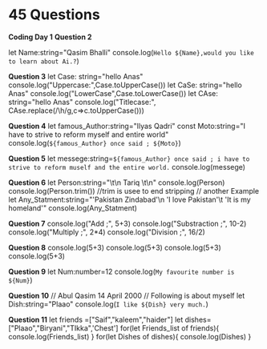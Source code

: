 # 45 Questions
**Coding Day 1**
**Question 2**

let Name:string="Qasim Bhalli"
console.log(`Hello ${Name},would you like to learn about Ai.?`)

**Question 3**
let Case: string="hello Anas"
console.log("Uppercase:",Case.toUpperCase())
let CaSe: string="hello Anas"
console.log("LowerCase",Case.toLowerCase())
let CAse: string="hello Anas"
console.log("Titlecase:", CAse.replace(/\h/g,c=>c.toUpperCase())) 

**Question 4**
let famous_Author:string="Ilyas Qadri"
const Moto:string="I have to strive to reform myself and entire world"
console.log(`${famous_Author} once said ; ${Moto}`)

**Question 5**
let messege:string=`${famous_Author} once said ; i have to strive to reform muself and the entire world.`
console.log(messege)

**Question 6**
let Person:string="\t\n Tariq \t\n"
console.log(Person)
console.log(Person.trim())  //trim is usee to end stripping
// another Example
let Any_Statment:string="'Pakistan Zindabad'\n 'I love Pakistan'\t 'It is my homeland'"
console.log(Any_Statment)

**Question 7**
console.log("Add ;", 5+3)
console.log("Substraction ;", 10-2)
console.log("Multiply ;", 2*4)
console.log("Division ;", 16/2)

**Question 8**
console.log(5+3)
console.log(5+3)
console.log(5+3)
console.log(5+3)

**Question 9**
let Num:number=12
console.log(`My favourite number is ${Num}`)

**Question 10**
// Abul Qasim 14 April 2000
// Following is about myself
let Dish:string="Plaao"
console.log(`I like ${Dish} very much.`)

**Question 11**
let friends =["Saif","kaleem","haider"]
let dishes=["Plaao","Biryani","TIkka",'Chest']
for(let Friends_list of friends){
    console.log(Friends_list)
}
for(let Dishes of dishes){
console.log(Dishes)
}
